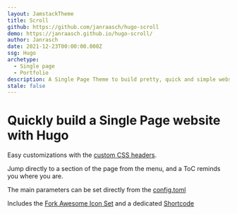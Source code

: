 ```yaml
---
layout: JamstackTheme
title: Scroll
github: https://github.com/janraasch/hugo-scroll
demo: https://janraasch.github.io/hugo-scroll/
author: Janrasch
date: 2021-12-23T00:00:00.000Z
ssg: Hugo
archetype:
  - Single page
  - Portfolio
description: A Single Page Theme to build pretty, quick and simple websites with Hugo.
stale: false
---
```


# Quickly build a Single Page website with Hugo

Easy customizations with the [custom CSS headers](https://github.com/janraasch/hugo-scroll/blob/master/exampleSite/layouts/partials/custom_head.html).

Jump directly to a section of the page from the menu, and a ToC reminds you where you are.

The main parameters can be set directly from the [config.toml](https://github.com/janraasch/hugo-scroll/blob/master/exampleSite/config.toml)

Includes the [Fork Awesome Icon Set](https://forkaweso.me/Fork-Awesome/icons/) and a dedicated [Shortcode](https://gohugo.io/content-management/shortcodes/)
